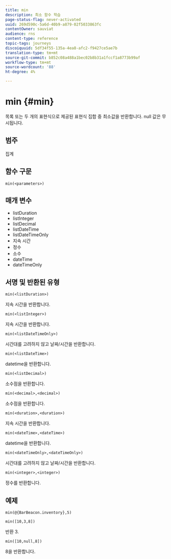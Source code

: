 ```yaml
---
title: min
description: 최소 함수 학습
page-status-flag: never-activated
uuid: 269d590c-5a6d-40b9-a879-02f5033863fc
contentOwner: sauviat
audience: rns
content-type: reference
topic-tags: journeys
discoiquuid: 5df34f55-135a-4ea8-afc2-f9427ce5ae7b
translation-type: tm+mt
source-git-commit: b852c08a488a1bec02b8b31a1fccf1a8773b99af
workflow-type: tm+mt
source-wordcount: '88'
ht-degree: 4%

---
```



# min {#min}

목록 또는 두 개의 표현식으로 제공된 표현식 집합 중 최소값을 반환합니다. null 값은 무시됩니다.

## 범주

집계

## 함수 구문

`min(<parameters>)`

## 매개 변수

* listDuration
* listInteger
* listDecimal
* listDateTime
* listDateTimeOnly
* 지속 시간
* 정수
* 소수
* dateTime
* dateTimeOnly

## 서명 및 반환된 유형

`min(<listDuration>)`

지속 시간을 반환합니다.

`min(<listInteger>)`

지속 시간을 반환합니다.

`min(<listDateTimeOnly>)`

시간대를 고려하지 않고 날짜/시간을 반환합니다.

`min(<listDateTime>)`

datetime을 반환합니다.

`min(<listDecimal>)`

소수점을 반환합니다.

`min(<decimal>,<decimal>)`

소수점을 반환합니다.

`min(<duration>,<duration>)`

지속 시간을 반환합니다.

`min(<dateTime>,<dateTime>)`

datetime을 반환합니다.

`min(<dateTimeOnly>,<dateTimeOnly>)`

시간대를 고려하지 않고 날짜/시간을 반환합니다.

`min(<integer>,<integer>)`

정수를 반환합니다.

## 예제

`min(@{BarBeacon.inventory},5)`

`min([10,3,8])`

반환 3.

`min([10,null,8])`

8을 반환합니다.
